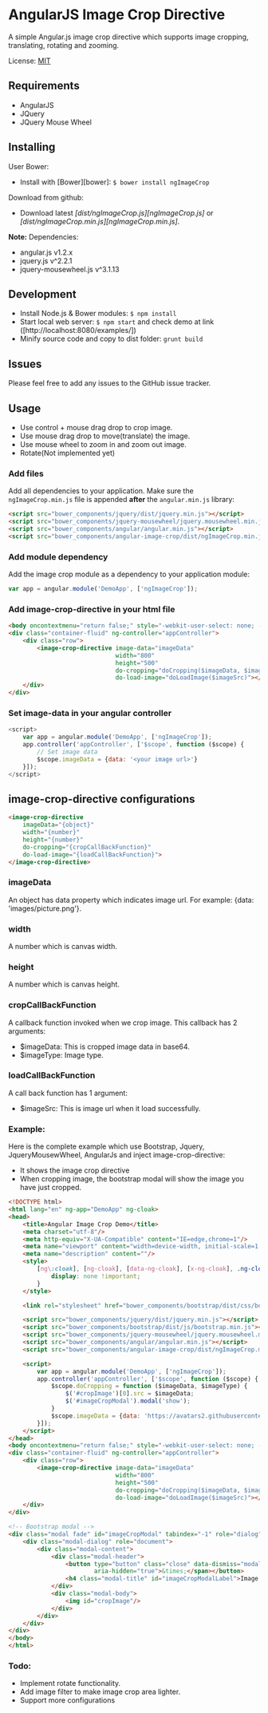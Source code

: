 AngularJS Image Crop Directive
===============

A simple Angular.js image crop directive which supports image cropping, translating, rotating and zooming.

License: [MIT](http://www.opensource.org/licenses/mit-license.php)

## Requirements
- AngularJS
- JQuery
- JQuery Mouse Wheel

## Installing

User Bower:
* Install with [Bower][bower]: `$ bower install ngImageCrop`

Download from github:
* Download latest *[dist/ngImageCrop.js][ngImageCrop.js]* or *[dist/ngImageCrop.min.js][ngImageCrop.min.js]*.

**Note:** Dependencies:
* angular.js v1.2.x
* jquery.js v^2.2.1
* jquery-mousewheel.js v^3.1.13

Development
---------------

* Install Node.js & Bower modules: `$ npm install`
* Start local web server: `$ npm start` and check demo at link ([http://localhost:8080/examples/])
* Minify source code and copy to dist folder: `grunt build`

Issues
---------------

Please feel free to add any issues to the GitHub issue tracker.

Usage
---------------
- Use control + mouse drag drop to crop image.
- Use mouse drag drop to move(translate) the image.
- Use mouse wheel to zoom in and zoom out image.
- Rotate(Not implemented yet)

### Add files

Add all dependencies to your application. Make sure the `ngImageCrop.min.js` file is appended **after** the `angular.min.js` library:

```html
<script src="bower_components/jquery/dist/jquery.min.js"></script>
<script src="bower_components/jquery-mousewheel/jquery.mousewheel.min.js"></script>
<script src="bower_components/angular/angular.min.js"></script>
<script src="bower_components/angular-image-crop/dist/ngImageCrop.min.js"></script>
```

### Add module dependency

Add the image crop module as a dependency to your application module:

```js
var app = angular.module('DemoApp', ['ngImageCrop']);
```

### Add image-crop-directive in your html file

```html
<body oncontextmenu="return false;" style="-webkit-user-select: none; -moz-user-select: none; user-select: none;">
<div class="container-fluid" ng-controller="appController">
    <div class="row">
        <image-crop-directive image-data="imageData"
                              width="800"
                              height="500"
                              do-cropping="doCropping($imageData, $imageType)"
                              do-load-image="doLoadImage($imageSrc)"></image-crop-directive>
    </div>
</div>
```

### Set image-data in your angular controller

```js
<script>
    var app = angular.module('DemoApp', ['ngImageCrop']);
    app.controller('appController', ['$scope', function ($scope) {
        // Set image data
        $scope.imageData = {data: '<your image url>'}
    }]);
</script>
```

## image-crop-directive configurations

```html
<image-crop-directive
    imageData="{object}"
    width="{number}"
    height="{number}"
    do-cropping="{cropCallBackFunction}"
    do-load-image="{loadCallBackFunction}">
</image-crop-directive>
```

### imageData

An object has data property which indicates image url. For example: {data: 'images/picture.png'}.

### width

A number which is canvas width.

### height

A number which is canvas height.

### cropCallBackFunction

A callback function invoked when we crop image. This callback has 2 arguments:
- $imageData: This is cropped image data in base64.
- $imageType: Image type.

### loadCallBackFunction

A call back function has 1 argument: 
- $imageSrc: This is image url when it load successfully.

### Example:

Here is the complete example which use Bootstrap, Jquery, JqueryMousewWheel, AngularJs and inject image-crop-directive:
- It shows the image crop directive
- When cropping image, the bootstrap modal will show the image you have just cropped.

```html
<!DOCTYPE html>
<html lang="en" ng-app="DemoApp" ng-cloak>
<head>
    <title>Angular Image Crop Demo</title>
    <meta charset="utf-8"/>
    <meta http-equiv="X-UA-Compatible" content="IE=edge,chrome=1"/>
    <meta name="viewport" content="width=device-width, initial-scale=1.0"/>
    <meta name="description" content=""/>
    <style>
        [ng\:cloak], [ng-cloak], [data-ng-cloak], [x-ng-cloak], .ng-cloak, .x-ng-cloak {
            display: none !important;
        }
    </style>

    <link rel="stylesheet" href="bower_components/bootstrap/dist/css/bootstrap.min.css"/>

    <script src="bower_components/jquery/dist/jquery.min.js"></script>
    <script src="bower_components/bootstrap/dist/js/bootstrap.min.js"></script>
    <script src="bower_components/jquery-mousewheel/jquery.mousewheel.min.js"></script>
    <script src="bower_components/angular/angular.min.js"></script>
    <script src="bower_components/angular-image-crop/dist/ngImageCrop.min.js"></script>

    <script>
        var app = angular.module('DemoApp', ['ngImageCrop']);
        app.controller('appController', ['$scope', function ($scope) {
            $scope.doCropping = function ($imageData, $imageType) {
                $('#cropImage')[0].src = $imageData;
                $('#imageCropModal').modal('show');
            }
            $scope.imageData = {data: 'https://avatars2.githubusercontent.com/u/7502937?v=3&s=460'}
        }]);
    </script>
</head>
<body oncontextmenu="return false;" style="-webkit-user-select: none; -moz-user-select: none; user-select: none;">
<div class="container-fluid" ng-controller="appController">
    <div class="row">
        <image-crop-directive image-data="imageData"
                              width="800"
                              height="500"
                              do-cropping="doCropping($imageData, $imageType)"
                              do-load-image="doLoadImage($imageSrc)"></image-crop-directive>
    </div>
</div>

<!-- Bootstrap modal -->
<div class="modal fade" id="imageCropModal" tabindex="-1" role="dialog" aria-labelledby="imageCropModalLabel">
    <div class="modal-dialog" role="document">
        <div class="modal-content">
            <div class="modal-header">
                <button type="button" class="close" data-dismiss="modal" aria-label="Close"><span
                        aria-hidden="true">&times;</span></button>
                <h4 class="modal-title" id="imageCropModalLabel">Image Crop Data</h4>
            </div>
            <div class="modal-body">
                <img id="cropImage"/>
            </div>
        </div>
    </div>
</div>
</body>
</html>
```

### Todo:

- Implement rotate functionality.
- Add image filter to make image crop area lighter.
- Support more configurations